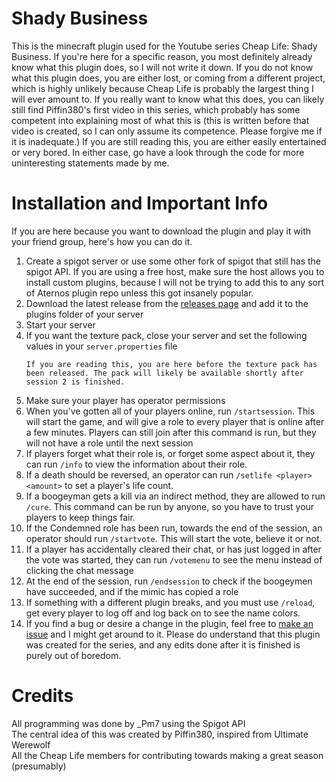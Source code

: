 # Shady Business
This is the minecraft plugin used for the Youtube series Cheap Life: Shady Business. If you're here for a specific reason, you most definitely already know what this plugin does, so I will not write it down. If you do not know what this plugin does, you are either lost, or coming from a different project, which is highly unlikely because Cheap Life is probably the largest thing I will ever amount to. If you really want to know what this does, you can likely still find Piffin380's first video in this series, which probably has some competent into explaining most of what this is (this is written before that video is created, so I can only assume its competence. Please forgive me if it is inadequate.) If you are still reading this, you are either easily entertained or very bored. In either case, go have a look through the code for more uninteresting statements made by me.

# Installation and Important Info
If you are here because you want to download the plugin and play it with your friend group, here's how you can do it.

1. Create a spigot server or use some other fork of spigot that still has the spigot API. If you are using a free host, make sure the host allows you to install custom plugins, because I will not be trying to add this to any sort of Aternos plugin repo unless this got insanely popular. 
2. Download the latest release from the [releases page](https://github.com/Pm7-dev/Shady_Business/releases) and add it to the plugins folder of your server
3. Start your server
4. If you want the texture pack, close your server and set the following values in your `server.properties` file
    ```
   If you are reading this, you are here before the texture pack has been released. The pack will likely be available shortly after session 2 is finished.
   ```
5. Make sure your player has operator permissions
6. When you've gotten all of your players online, run `/startsession`. This will start the game, and will give a role to every player that is online after a few minutes. Players can still join after this command is run, but they will not have a role until the next session
7. If players forget what their role is, or forget some aspect about it, they can run `/info` to view the information about their role.
8. If a death should be reversed, an operator can run `/setlife <player> <amount>` to set a player's life count.
9. If a boogeyman gets a kill via an indirect method, they are allowed to run `/cure`. This command can be run by anyone, so you have to trust your players to keep things fair.
10. If the Condemned role has been run, towards the end of the session, an operator should run `/startvote`. This will start the vote, believe it or not.
11. If a player has accidentally cleared their chat, or has just logged in after the vote was started, they can run `/votemenu` to see the menu instead of clicking the chat message
12. At the end of the session, run `/endsession` to check if the boogeymen have succeeded, and if the mimic has copied a role
13. If something with a different plugin breaks, and you must use `/reload`, get every player to log off and log back on to see the name colors.
14. If you find a bug or desire a change in the plugin, feel free to [make an issue](https://github.com/Pm7-dev/Shady_Business/issues) and I might get around to it. Please do understand that this plugin was created for the series, and any edits done after it is finished is purely out of boredom.

# Credits
All programming was done by _Pm7 using the Spigot API  
The central idea of this was created by Piffin380, inspired from Ultimate Werewolf  
All the Cheap Life members for contributing towards making a great season (presumably)